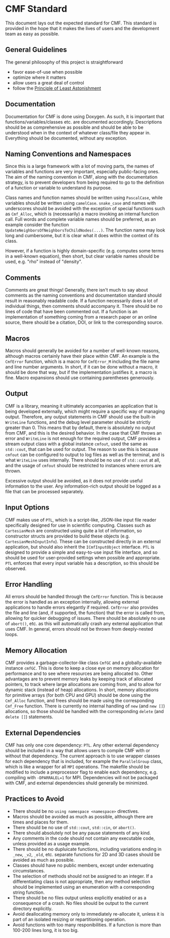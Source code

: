 # CMF Standard

This document lays out the expected standard for CMF. This standard is provided in the hope that it makes the lives of users and the development team as easy as possible.

## General Guidelines

The general philosophy of this project is straightforward

 - favor ease-of-use when possible
 - optimize where it matters
 - allow users a great deal of control
 - follow the [Principle of Least Astonishment](https://en.wikipedia.org/wiki/Principle_of_least_astonishment)

## Documentation

Documentation for CMF is done using Doxygen. As such, it is important that functions/variables/classes etc. are documented accordingly. Descriptions should be as comprehensive as possible
and should be able to be understood when in the context of whatever class/file they appear in. Everything should be documented, without any exception.

## Naming Conventions and Namespaces

Since this is a large framework with a lot of moving parts, the names of variables and functions are very important, especially public-facing ones. The aim of the naming convention
in CMF, along with the documentation strategy, is to prevent developers from being required to go to the definition of a function or variable to understand its purpose.

Class names and function names should be written using `PascalCase`, while variables should be written using `camelCase`. `snake_case` and names with underscores should be avoided
with the exception of special functions such as `Cmf_Alloc`, which is (necessarily) a macro invoking an internal function call. Full words and complete variable names should be preferred,
as an example consider the function `UpdateNeighborsOfNeighborsToChildNodes(...)`. The function name may look long and cumbersome, but it is clear what it does within the context of its
class.

However, if a function is highly domain-specific (e.g. computes some terms in a well-known equation), then short, but clear variable names should be used, e.g. "rho" instead of "density".

## Comments

Comments are great things! Generally, there isn't much to say about comments as the naming conventions and documentation standard should result in reasonably readable code.
If a function necessarily does a lot of individual things, then comments should accompany it. There should be no lines of code that have been commented out. If a function
is an implementation of something coming from a research paper or an online source, there should be a citation, DOI, or link to the corresponding source.

## Macros

Macros should generally be avoided for a number of well-known reasons, although macros certainly have their place within CMF. An example is the `CmfError` function,
which is a macro for `CmfError_M` including the file name and line number arguments. In short, if it can be done without a macro, it should be done that way, but if
the implementation justifies it, a macro is fine. Macro expansions should use containing parentheses generously.

## Output

CMF is a library, meaning it ultimately accompanies an application that is being developed externally, which might require a specific way of managing output. Therefore,
any output statements in CMF should use the built-in `WriteLine` functions, and the debug level parameter should be strictly greater than 0. This means that by default,
there is absolutely no output from CMF, and this is the desired behavior. In the case that CMF throws an error and `WriteLine` is not enough for the required output,
CMF provides a stream output class with a global instance `cmfout`, used the same as `std::cout`, that can be used for output. The reason to use this is because
`cmfout` can be configured to output to log files as well as the terminal, and is what `WriteLine` uses internally. There should be no use of `std::cout` at all, and
the usage of `cmfout` should be restricted to instances where errors are thrown.

Excessive output should be avoided, as it does not provide useful information to the user. Any information-rich output should be logged as a file that can be
processed separately.

## Input Options

CMF makes use of `PTL`, which is a script-like, JSON-like input file reader specifically designed for use in scientific computing. Classes such as `CartesianMesh`
are constructed using quite a lot of information, so constructor structs are provided to build these objects (e.g. `CartesianMeshInputInfo`). These can be constructed directly
in an external application, but should also inherit the `ICmfInputObject` interface. `PTL` is designed to provide a simple and easy-to-use input file interface, and
so should be used for user-provided settings when possible and appropriate. `PTL` enforces that every input variable has a description, so this should be observed.

## Error Handling

All errors should be handled through the `CmfError` function. This is because the error is handled as an exception internally, allowing external applications to handle errors
elegantly if required. `CmfError` also provides the file and line (and, if supported, the function) that the error is called from, allowing for quicker debugging of issues.
There should be absolutely no use of `abort()`, etc. as this will automatically crash any external application that uses CMF. In general, errors should not be thrown from deeply-nested
loops.

## Memory Allocation

CMF provides a garbage-collector-like class `CmfGC` and a globally-available instance `cmfGC`. This is done to keep a close eye on memory allocation for performance and to see where
resources are being allocated to. Other advantages are to prevent memory leaks by keeping track of allocated pointers, to track where large allocations are coming from, and to allow
for dynamic stack (instead of heap) allocations. In short, memory allocations for primitive arrays (for both CPU and GPU) should be done using the `Cmf_Alloc` function, and frees
should be made using the corresponding `Cmf_Free` function. There is currently no internal handling of `new` (and `new []`) allocations, so those should be handled with the corresponding
`delete` (and `delete []`) statements.

## External Dependencies

CMF has only one core dependency: `PTL`. Any other external dependency should be included in a way that allows users to compile CMF with or without that dependency. The current
approach is to use wrapper classes for each dependency that is included, for example the `ParallelGroup` class, which is like a wrapper for all `MPI` operations. The makefile should be
modified to include a preprocessor flag to enable each dependency, e.g. compiling with `-DPARRALEL=1` for MPI. Dependencies will not be packaged with CMF, and external dependencies
shuld generally be minimized.

## Practices to Avoid

- There should be no `using namespace <namespace>` directives.
- Macros should be avoided as much as possible, although there are times and places for them.
- There should be no use of `std::cout`, `std::cin`, or `abort()`.
- There should absolutely not be any pause statements of any kind.
- Any comments in the code should not contain any executable code, unless provided as a usage example.
- There should be no dupluicate functions, including variations ending in `_new`, `_v2`, `_old`, etc. separate functions for
  2D and 3D cases should be avoided as much as possible.
- Classes should have no public members, except under extenuating circumstances.
- The selection of methods should not be assigned to an integer. If a differentiating class is not appropriate, then any
  method selection should be implemented using an enumeration with a corresponding string function.
- There should be no files output unless explicitly enabled or as a consequence of a crash. No files should be output to the current directory explicitly.
- Avoid deallocating memory only to immediately re-allocate it, unless it is part of an isolated resizing or repartitioning operation.
- Avoid functions with too many responibilities. If a function is more than 100-200 lines long, it is too big.